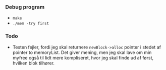 
### Debug program
- `make`
- `./mem -try first`

### Todo
- Testen fejler, fordi jeg skal returnere `newBlock->alloc` pointer i stedet af pointer to memoryList. Det giver mening, men jeg skal lave om min myfree også til lidt mere kompliseret, hvor jeg skal finde ud af først, hvilken blok tilhører.
